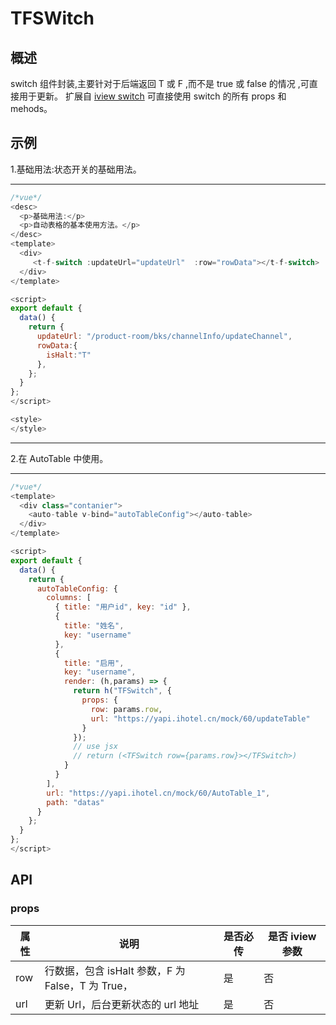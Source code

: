 # TFSWitch

## 概述

switch 组件封装,主要针对于后端返回 T 或 F ,而不是 true 或 false 的情况 ,可直接用于更新。
扩展自 [iview switch](https://www.iviewui.com/components/switch) 可直接使用 switch 的所有 props 和 mehods。

## 示例

1.基础用法:状态开关的基础用法。

---

```javascript
/*vue*/
<desc>
  <p>基础用法:</p>
  <p>自动表格的基本使用方法。</p>
</desc>
<template>
  <div>
     <t-f-switch :updateUrl="updateUrl"  :row="rowData"></t-f-switch>
  </div>
</template>

<script>
export default {
  data() {
    return {
      updateUrl: "/product-room/bks/channelInfo/updateChannel",
      rowData:{
        isHalt:"T"
      },
    };
  }
};
</script>

<style>
</style>
```

---

2.在 AutoTable 中使用。

---

```javascript
/*vue*/
<template>
  <div class="contanier">
    <auto-table v-bind="autoTableConfig"></auto-table>
  </div>
</template>

<script>
export default {
  data() {
    return {
      autoTableConfig: {
        columns: [
          { title: "用户id", key: "id" },
          {
            title: "姓名",
            key: "username"
          },
          {
            title: "启用",
            key: "username",
            render: (h,params) => {
              return h("TFSwitch", {
                props: {
                  row: params.row,
                  url: "https://yapi.ihotel.cn/mock/60/updateTable"
                }
              });
              // use jsx
              // return (<TFSwitch row={params.row}></TFSwitch>)
            }
          }
        ],
        url: "https://yapi.ihotel.cn/mock/60/AutoTable_1",
        path: "datas"
      }
    };
  }
};
</script>

```

## API

### props

| 属性 | 说明                                              | 是否必传 | 是否 iview 参数 |
| ---- | ------------------------------------------------- | -------- | --------------- |
| row  | 行数据，包含 isHalt 参数，F 为 False，T 为 True， | 是       | 否              |
| url  | 更新 Url，后台更新状态的 url 地址                 | 是       | 否              |

